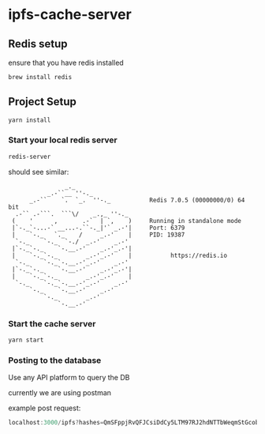 # ipfs-cache-server

## Redis setup

ensure that you have redis installed

```sh
brew install redis
```

## Project Setup

```sh
yarn install
```

### Start your local redis server

```sh
redis-server
```

should see similar:

````
                _._
           _.-``__ ''-._
      _.-``    `.  `_.  ''-._           Redis 7.0.5 (00000000/0) 64 bit
  .-`` .-```.  ```\/    _.,_ ''-._
 (    '      ,       .-`  | `,    )     Running in standalone mode
 |`-._`-...-` __...-.``-._|'` _.-'|     Port: 6379
 |    `-._   `._    /     _.-'    |     PID: 19387
  `-._    `-._  `-./  _.-'    _.-'
 |`-._`-._    `-.__.-'    _.-'_.-'|
 |    `-._`-._        _.-'_.-'    |           https://redis.io
  `-._    `-._`-.__.-'_.-'    _.-'
 |`-._`-._    `-.__.-'    _.-'_.-'|
 |    `-._`-._        _.-'_.-'    |
  `-._    `-._`-.__.-'_.-'    _.-'
      `-._    `-.__.-'    _.-'
          `-._        _.-'
              `-.__.-'

````

### Start the cache server

```sh
yarn start
```

### Posting to the database

Use any API platform to query the DB

currently we are using postman

example post request:

```js
localhost:3000/ipfs?hashes=QmSFppjRvQFJCsiDdCy5LTM97RJ2hdNTTbWeqmStGcoby5&hashes=QmZakaj5dGkuqnR94ckQRMpDY3USwDYBAeqfikE52cZPRX&hashes=Qmb7dWLMezoRi8KvEUpcHEwUTuqwoP8CGSAh1Kh7PH9yP8

```
